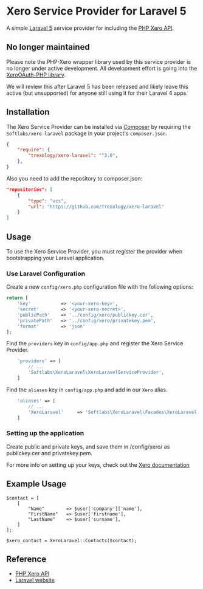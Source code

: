 # Xero Service Provider for Laravel 5

A simple [Laravel 5](http://laravel.com) service provider for including the [PHP Xero API](https://github.com/XeroAPI/PHP-Xero).

No longer maintained
------------
Please note the PHP-Xero wrapper library used by this service provider is no longer under active development.
All development effort is going into the [XeroOAuth-PHP library](https://github.com/XeroAPI/XeroOAuth-PHP).

We will review this after Laravel 5 has been released and likely leave this active (but unsupported) for anyone still using it for their Laravel 4 apps.

## Installation

The Xero Service Provider can be installed via [Composer](http://getcomposer.org) by requiring the `Softlabs/xero-laravel` package in your project's `composer.json`.

```json
{
    "require": {
        "trexology/xero-laravel": "^3.0",
    },
}
```

Also you need to add the repository to composer.json:

```json
"repositories": [
    {
        "type": "vcs",
        "url": "https://github.com/Trexology/xero-laravel"
    }
]
```

## Usage

To use the Xero Service Provider, you must register the provider when bootstrapping your Laravel application.

### Use Laravel Configuration

Create a new `config/xero.php` configuration file with the following options:

```php
return [
    'key'           => '<your-xero-key>',
    'secret'        => '<your-xero-secret>',
    'publicPath'    => '../config/xero/publickey.cer',
    'privatePath'   => '../config/xero/privatekey.pem',
    'format'        => 'json'
];
```

Find the `providers` key in `config/app.php` and register the Xero Service Provider.

```php
    'providers' => [
        // ...
        'Softlabs\XeroLaravel\XeroLaravelServiceProvider',
    ]
```

Find the `aliases` key in `config/app.php` and add in our `Xero` alias.

```php
    'aliases' => [
        // ...
        'XeroLaravel'     => 'Softlabs\XeroLaravel\Facades\XeroLaravel',
    ]
```

### Setting up the application

Create public and private keys, and save them in /config/xero/ as publickey.cer and privatekey.pem.

For more info on setting up your keys, check out the [Xero documentation](http://developer.xero.com/documentation/advanced-docs/public-private-keypair/)

## Example Usage

```
$contact = [
    [
        "Name"        => $user['company']['name'],
        "FirstName"   => $user['firstname'],
        "LastName"    => $user['surname'],
    ]
];

$xero_contact = XeroLaravel::Contacts($contact);
```

## Reference

* [PHP Xero API](https://github.com/XeroAPI/PHP-Xero)
* [Laravel website](http://laravel.com)
